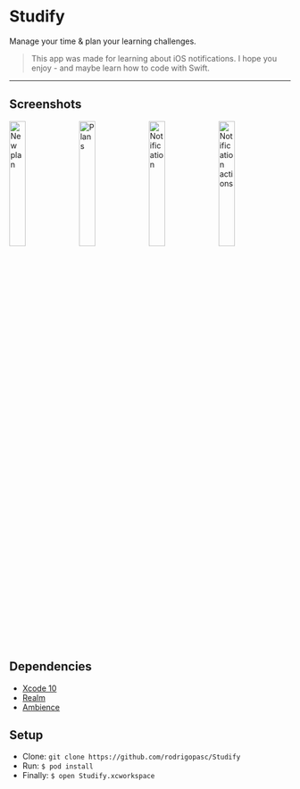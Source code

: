 # Studify
Manage your time & plan your learning challenges.
> This app was made for learning about iOS notifications. I hope you enjoy - and maybe learn how to code with Swift.
<hr />

## Screenshots

<p>
  <img src="https://i.imgur.com/9i5btn9.png" width="24%" alt="New plan" />
    <img src="https://i.imgur.com/rCth1gK.png" width="24%" alt="Plans" />
    <img src="https://i.imgur.com/enZ9meR.png" width="24%" alt="Notification" />
    <img src="https://i.imgur.com/Z3sfSdd.png" width="24%" alt="Notification actions" />
</p>

## Dependencies
* [Xcode 10](https://developer.apple.com/xcode)
* [Realm](https://realm.io)
* [Ambience](https://github.com/tmergulhao/Ambience)

## Setup
* Clone: `git clone https://github.com/rodrigopasc/Studify`
* Run: `$ pod install`
* Finally: `$ open Studify.xcworkspace`
